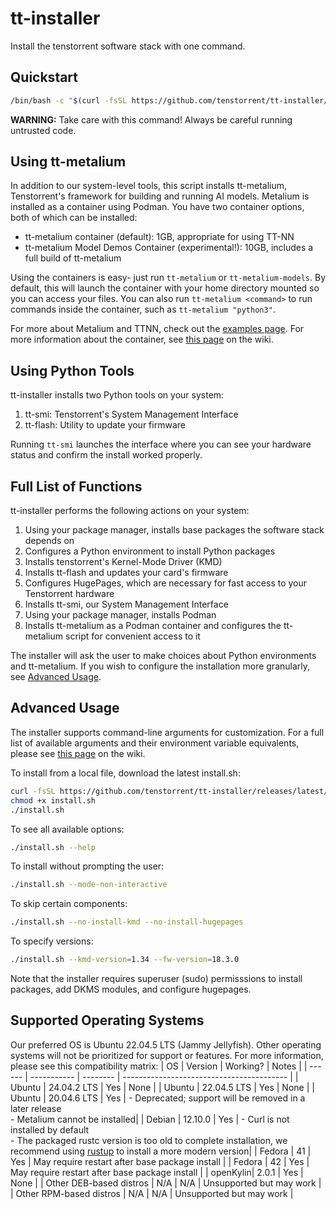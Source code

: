 # tt-installer
Install the tenstorrent software stack with one command.

## Quickstart
```bash
/bin/bash -c "$(curl -fsSL https://github.com/tenstorrent/tt-installer/releases/latest/download/install.sh)"
```
**WARNING:** Take care with this command! Always be careful running untrusted code.

## Using tt-metalium
In addition to our system-level tools, this script installs tt-metalium, Tenstorrent's framework for building and running AI models. Metalium is installed as a container using Podman. You have two container options, both of which can be installed:
- tt-metalium container (default): 1GB, appropriate for using TT-NN
- tt-metalium Model Demos Container (experimental!): 10GB, includes a full build of tt-metalium

Using the containers is easy- just run `tt-metalium` or `tt-metalium-models`. By default, this will launch the container with your home directory mounted so you can access your files. You can also run `tt-metalium <command>` to run commands inside the container, such as `tt-metalium "python3"`.

For more about Metalium and TTNN, check out the [examples page](https://docs.tenstorrent.com/tt-metal/latest/ttnn/ttnn/usage.html#basic-examples). For more information about the container, see [this page](https://github.com/tenstorrent/tt-installer/wiki/Using-the-tt%E2%80%90metalium-container) on the wiki.

## Using Python Tools
tt-installer installs two Python tools on your system:
1. tt-smi: Tenstorrent's System Management Interface
2. tt-flash: Utility to update your firmware

Running `tt-smi` launches the interface where you can see your hardware status and confirm the install worked properly.

## Full List of Functions
tt-installer performs the following actions on your system:
1. Using your package manager, installs base packages the software stack depends on
2. Configures a Python environment to install Python packages
3. Installs tenstorrent's Kernel-Mode Driver (KMD)
4. Installs tt-flash and updates your card's firmware
5. Configures HugePages, which are necessary for fast access to your Tenstorrent hardware
6. Installs tt-smi, our System Management Interface
7. Using your package manager, installs Podman
8. Installs tt-metalium as a Podman container and configures the tt-metalium script for convenient access to it

The installer will ask the user to make choices about Python environments and tt-metalium. If you wish to configure the installation more granularly, see [Advanced Usage](#advanced-usage).

## Advanced Usage
The installer supports command-line arguments for customization. For a full list of available arguments and their environment variable equivalents, please see [this page](https://github.com/tenstorrent/tt-installer/wiki/Customizing-your-installation) on the wiki.

To install from a local file, download the latest install.sh:
```bash
curl -fsSL https://github.com/tenstorrent/tt-installer/releases/latest/download/install.sh -O
chmod +x install.sh
./install.sh
```

To see all available options:
```bash
./install.sh --help
```

To install without prompting the user:
```bash
./install.sh --mode-non-interactive
```

To skip certain components:
```bash
./install.sh --no-install-kmd --no-install-hugepages
```

To specify versions:
```bash
./install.sh --kmd-version=1.34 --fw-version=18.3.0
```

Note that the installer requires superuser (sudo) permisssions to install packages, add DKMS modules, and configure hugepages.

## Supported Operating Systems
Our preferred OS is Ubuntu 22.04.5 LTS (Jammy Jellyfish). Other operating systems will not be prioritized for support or features.
For more information, please see this compatibility matrix:
| OS     | Version     | Working? | Notes                                     |
| ------ | ----------- | -------- | ----------------------------------------- |
| Ubuntu | 24.04.2 LTS | Yes      | None                                      |
| Ubuntu | 22.04.5 LTS | Yes      | None                                      |
| Ubuntu | 20.04.6 LTS | Yes      | - Deprecated; support will be removed in a later release<br>- Metalium cannot be installed|
| Debian | 12.10.0     | Yes      | - Curl is not installed by default<br>- The packaged rustc version is too old to complete installation, we recommend using [rustup](https://rustup.rs/) to install a more modern version|
| Fedora | 41          | Yes      | May require restart after base package install |
| Fedora | 42          | Yes      | May require restart after base package install |
| openKylin| 2.0.1        | Yes      | None |
| Other DEB-based distros  | N/A          | N/A     | Unsupported but may work |
| Other RPM-based distros  | N/A          | N/A     | Unsupported but may work |

